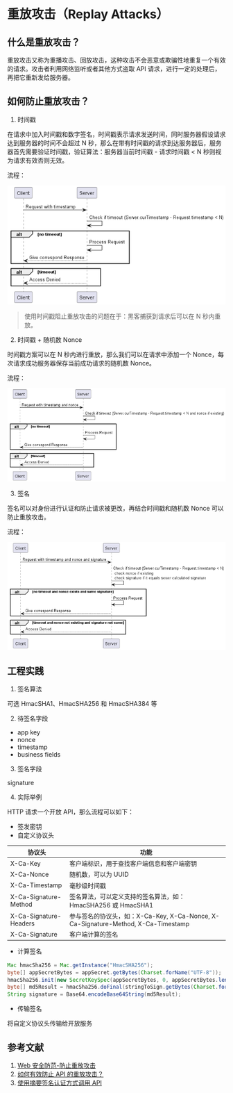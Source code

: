 # 重放攻击（Replay Attacks）

## 什么是重放攻击？

重放攻击又称为重播攻击、回放攻击，这种攻击不会恶意或欺骗性地重复一个有效的请求。攻击者利用网络监听或者其他方式盗取 API 请求，进行一定的处理后，再把它重新发给服务器。

## 如何防止重放攻击？

1. 时间戳

在请求中加入时间戳和数字签名，时间戳表示请求发送时间，同时服务器假设请求达到服务器的时间不会超过 N 秒，那么在带有时间戳的请求到达服务器后，服务器首先需要验证时间戳，验证算法：服务器当前时间戳 - 请求时间戳 < N 秒则视为请求有效否则无效。

流程：

![replay attacks timestamp](assets/replay-attacks-timestamp.png)

> 使用时间戳阻止重放攻击的问题在于：黑客捕获到请求后可以在 N 秒内重放。

2. 时间戳 + 随机数 Nonce

时间戳方案可以在 N 秒内进行重放，那么我们可以在请求中添加一个 Nonce，每次请求成功服务器保存当前成功请求的随机数 Nonce。

流程：

![replay-attacks-nonce](assets/replay-attacks-nonce.png)

3. 签名

签名可以对身份进行认证和防止请求被更改，再结合时间戳和随机数 Nonce 可以防止重放攻击。

流程：

![replay-attacks-sign](assets/replay-attacks-sign.png)

## 工程实践

1. 签名算法

可选 HmacSHA1、HmacSHA256 和 HmacSHA384 等

2. 待签名字段

* app key
* nonce
* timestamp
* business fields

3. 签名字段

signature

4. 实际举例

HTTP 请求一个开放 API，那么流程可以如下：

* 签发密钥
* 自定义协议头

| 协议头                    | 功能                                                                     |
|------------------------|------------------------------------------------------------------------|
| X-Ca-Key               | 客户端标识，用于查找客户端信息和客户端密钥                                                  |
| X-Ca-Nonce             | 随机数，可以为 UUID                                                           |
| X-Ca-Timestamp         | 毫秒级时间戳                                                                 |
| X-Ca-Signature-Method  | 签名算法，可以定义支持的签名算法，如：HmacSHA256 或 HmacSHA1                               |
| X-Ca-Signature-Headers | 参与签名的协议头，如：X-Ca-Key, X-Ca-Nonce, X-Ca-Signature-Method, X-Ca-Timestamp |
| X-Ca-Signature         | 客户端计算的签名                                                               |

* 计算签名

```java
Mac hmacSha256 = Mac.getInstance("HmacSHA256");
byte[] appSecretBytes = appSecret.getBytes(Charset.forName("UTF-8"));
hmacSha256.init(new SecretKeySpec(appSecretBytes, 0, appSecretBytes.length, "HmacSHA256"));
byte[] md5Result = hmacSha256.doFinal(stringToSign.getBytes(Charset.forName("UTF-8")));
String signature = Base64.encodeBase64String(md5Result);
```

* 传输签名

将自定义协议头传输给开放服务

## 参考文献

1. [Web 安全防范-防止重放攻击](https://segmentfault.com/a/1190000022713583)
2. [如何有效防止 API 的重放攻击？](https://help.aliyun.com/zh/api-gateway/support/how-to-prevent-replay-attacks)
3. [使用摘要签名认证方式调用 API](https://help.aliyun.com/zh/api-gateway/user-guide/use-digest-authentication-to-call-an-api)
